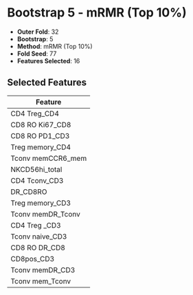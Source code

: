 # Bootstrap 5 - mRMR (Top 10%)

- **Outer Fold**: 32
- **Bootstrap**: 5
- **Method**: mRMR (Top 10%)
- **Fold Seed**: 77
- **Features Selected**: 16

## Selected Features

| Feature |
|---------|
| CD4 Treg_CD4 |
| CD8 RO Ki67_CD8 |
| CD8 RO PD1_CD3 |
| Treg memory_CD4 |
| Tconv memCCR6_mem |
| NKCD56hi_total |
| CD4 Tconv_CD3 |
| DR_CD8RO |
| Treg memory_CD3 |
| Tconv memDR_Tconv |
| CD4 Treg _CD3 |
| Tconv naive_CD3 |
| CD8 RO DR_CD8 |
| CD8pos_CD3 |
| Tconv memDR_CD3 |
| Tconv mem_Tconv |

